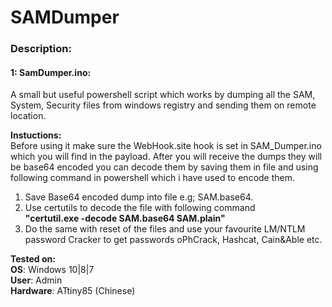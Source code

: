 # SAMDumper

### Description:

#### 1: SamDumper.ino:<br>
A small but useful powershell script which works by dumping all the SAM, System, Security files from windows registry and sending them on 
remote location. <br>

**Instuctions:**<br>
Before using it make sure the WebHook.site hook is set in SAM_Dumper.ino which you will find in the payload. After you will receive the dumps
they will be base64 encoded you can decode them by saving them in file and using following command in powershell which i have used to encode them.<br>

1. Save Base64 encoded dump into file e.g; SAM.base64.
2. Use certutils to decode the file with following command <br>
**"certutil.exe -decode SAM.base64 SAM.plain"**
3. Do the same with reset of the files and use your favourite LM/NTLM password Cracker to get passwords oPhCrack, Hashcat, Cain&Able etc.


**Tested on:**<br>
**OS**: Windows 10|8|7<br>
**User**: Admin<br>
**Hardware**: ATtiny85 (Chinese)
